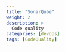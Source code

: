 ```yaml
---
title: "SonarQube"
weight: 2
description: >
  Code quality
categories: [devops]
tags: [CodeQuality]
---
```

